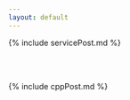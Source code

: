 ```yaml
---
layout: default
---
```



{% include servicePost.md %}


<br/><br/>


{% include cppPost.md %}


<!--    {{site.pages["R&D Service"]}} -->


